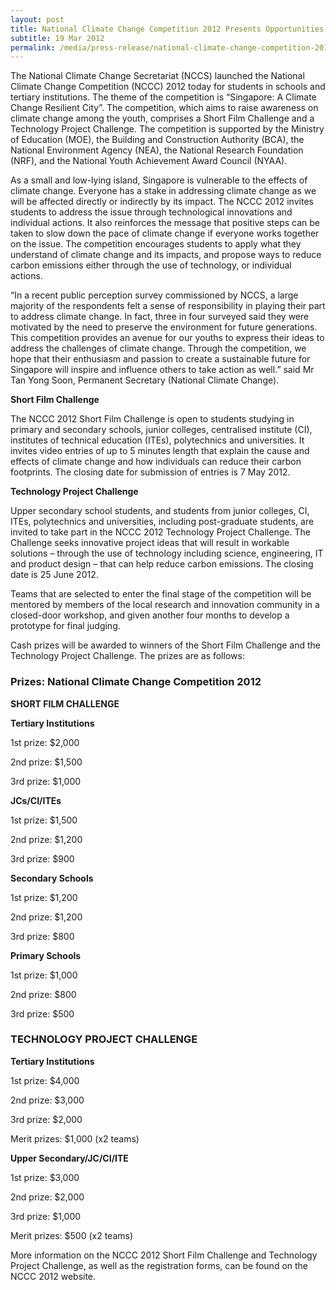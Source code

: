 ```yaml
---
layout: post
title: National Climate Change Competition 2012 Presents Opportunities for Students to Address Climate Change Through Technological Innovations and Individual Actions
subtitle: 19 Mar 2012
permalink: /media/press-release/national-climate-change-competition-2012-presents-opportunities-for-students-to-address-climate-change-through-technological-innovations-and-individual-actions/
---
```


The National Climate Change Secretariat (NCCS) launched the National Climate Change Competition (NCCC) 2012 today for students in schools and tertiary institutions. The theme of the competition is “Singapore: A Climate Change Resilient City”. The competition, which aims to raise awareness on climate change among the youth, comprises a Short Film Challenge and a Technology Project Challenge. The competition is supported by the Ministry of Education (MOE), the Building and Construction Authority (BCA), the National Environment Agency (NEA), the National Research Foundation (NRF), and the National Youth Achievement Award Council (NYAA).

As a small and low-lying island, Singapore is vulnerable to the effects of climate change. Everyone has a stake in addressing climate change as we will be affected directly or indirectly by its impact. The NCCC 2012 invites students to address the issue through technological innovations and individual actions. It also reinforces the message that positive steps can be taken to slow down the pace of climate change if everyone works together on the issue. The competition encourages students to apply what they understand of climate change and its impacts, and propose ways to reduce carbon emissions either through the use of technology, or individual actions.

“In a recent public perception survey commissioned by NCCS, a large majority of the respondents felt a sense of responsibility in playing their part to address climate change. In fact, three in four surveyed said they were motivated by the need to preserve the environment for future generations. This competition provides an avenue for our youths to express their ideas to address the challenges of climate change. Through the competition, we hope that their enthusiasm and passion to create a sustainable future for Singapore will inspire and influence others to take action as well.” said Mr Tan Yong Soon, Permanent Secretary (National Climate Change).

**Short Film Challenge**

The NCCC 2012 Short Film Challenge is open to students studying in primary and secondary schools, junior colleges, centralised institute (CI), institutes of technical education (ITEs), polytechnics and universities. It invites video entries of up to 5 minutes length that explain the cause and effects of climate change and how individuals can reduce their carbon footprints. The closing date for submission of entries is 7 May 2012.

**Technology Project Challenge**

Upper secondary school students, and students from junior colleges, CI, ITEs, polytechnics and universities, including post-graduate students, are invited to take part in the NCCC 2012 Technology Project Challenge. The Challenge seeks innovative project ideas that will result in workable solutions – through the use of technology including science, engineering, IT and product design – that can help reduce carbon emissions. The closing date is 25 June 2012.

Teams that are selected to enter the final stage of the competition will be mentored by members of the local research and innovation community in a closed-door workshop, and given another four months to develop a prototype for final judging.

Cash prizes will be awarded to winners of the Short Film Challenge and the Technology Project Challenge. The prizes are as follows:

### Prizes: National Climate Change Competition 2012

**SHORT FILM CHALLENGE**

**Tertiary Institutions**

1st prize: $2,000

2nd prize: $1,500

3rd prize: $1,000

**JCs/CI/ITEs**

1st prize: $1,500

2nd prize: $1,200

3rd prize: $900

**Secondary Schools**

1st prize: $1,200

2nd prize: $1,200

3rd prize: $800

**Primary Schools**

1st prize: $1,000

2nd prize: $800

3rd prize: $500

### TECHNOLOGY PROJECT CHALLENGE

**Tertiary Institutions**

1st prize: $4,000

2nd prize: $3,000

3rd prize: $2,000

Merit prizes: $1,000 (x2 teams)

**Upper Secondary/JC/CI/ITE**

1st prize: $3,000

2nd prize: $2,000

3rd prize: $1,000

Merit prizes: $500 (x2 teams)

More information on the NCCC 2012 Short Film Challenge and Technology Project Challenge, as well as the registration forms, can be found on the NCCC 2012 website.
